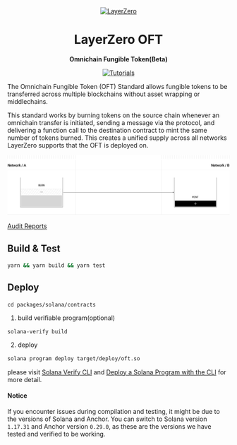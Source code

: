 <div align="center">
  <a href="https://layerzero.network">
    <img alt="LayerZero" style="width: 60%" src="https://layerzero.network/static/logo.svg"/>
  </a>

  <h1>LayerZero OFT</h1>

  <p>
    <strong>Omnichain Fungible Token(Beta)</strong>
  </p>

  <p>
    <a href="https://docs.layerzero.network/v2/home/protocol/contract-standards#oft"><img alt="Tutorials" src="https://img.shields.io/badge/docs-tutorials-blueviolet" /></a>
  </p>
</div>

The Omnichain Fungible Token (OFT) Standard allows fungible tokens to be transferred across multiple blockchains without asset wrapping or middlechains.

This standard works by burning tokens on the source chain whenever an omnichain transfer is initiated, sending a message via the protocol, and delivering a function call to the destination contract to mint the same number of tokens burned. This creates a unified supply across all networks LayerZero supports that the OFT is deployed on.

![title](oft.jpg)

[Audit Reports](https://github.com/LayerZero-Labs/Audits)

## Build & Test

```bash
yarn && yarn build && yarn test
```


## Deploy

```
cd packages/solana/contracts
```

1. build verifiable program(optional)
```
solana-verify build
```
2. deploy 

```bash
solana program deploy target/deploy/oft.so
```

please visit [Solana Verify CLI](https://github.com/Ellipsis-Labs/solana-verifiable-build) and [Deploy a Solana Program with the CLI](https://docs.solanalabs.com/cli/examples/deploy-a-program) for more detail.   


#### Notice
If you encounter issues during compilation and testing, it might be due to the versions of Solana and Anchor. You can switch to Solana version `1.17.31` and Anchor version `0.29.0`, as these are the versions we have tested and verified to be working.